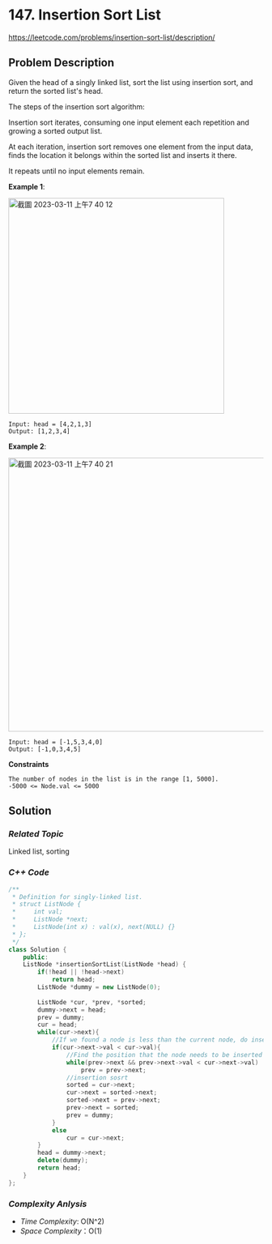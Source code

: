 # 147. Insertion Sort List
https://leetcode.com/problems/insertion-sort-list/description/

## Problem Description

Given the head of a singly linked list, sort the list using insertion sort, and return the sorted list's head.

The steps of the insertion sort algorithm:

Insertion sort iterates, consuming one input element each repetition and growing a sorted output list.

At each iteration, insertion sort removes one element from the input data, finds the location it belongs within the sorted list and inserts it there.

It repeats until no input elements remain.



**Example 1**:

<img width="426" alt="截圖 2023-03-11 上午7 40 12" src="https://user-images.githubusercontent.com/18256877/224448556-07672a29-3a1c-4860-ae8e-f5bba5b91852.png">

```
Input: head = [4,2,1,3]
Output: [1,2,3,4]
```
**Example 2**:

<img width="541" alt="截圖 2023-03-11 上午7 40 21" src="https://user-images.githubusercontent.com/18256877/224448571-b11775ba-e0f8-4f5d-afaf-41f2a09b4bdf.png">

```
Input: head = [-1,5,3,4,0]
Output: [-1,0,3,4,5]
```


**Constraints**
```
The number of nodes in the list is in the range [1, 5000].
-5000 <= Node.val <= 5000
```

## Solution

### _Related Topic_
   Linked list, sorting

### _C++ Code_
```cpp
/**
 * Definition for singly-linked list.
 * struct ListNode {
 *     int val;
 *     ListNode *next;
 *     ListNode(int x) : val(x), next(NULL) {}
 * };
 */
class Solution {
    public:
    ListNode *insertionSortList(ListNode *head) {
        if(!head || !head->next)
            return head;
        ListNode *dummy = new ListNode(0);
        
        ListNode *cur, *prev, *sorted;
        dummy->next = head;
        prev = dummy;
        cur = head;
        while(cur->next){
            //If we found a node is less than the current node, do insertion sort
            if(cur->next->val < cur->val){
                //Find the position that the node needs to be inserted
                while(prev->next && prev->next->val < cur->next->val)
                    prev = prev->next;
                //insertion sosrt
                sorted = cur->next;
                cur->next = sorted->next;
                sorted->next = prev->next;
                prev->next = sorted;
                prev = dummy;
            }
            else
                cur = cur->next;
        }
        head = dummy->next;
        delete(dummy);
        return head;
    }
};
```

### _Complexity Anlysis_
- _Time Complexity_: O(N^2)
- _Space Complexity_：O(1)
